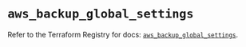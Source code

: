 # `aws_backup_global_settings`

Refer to the Terraform Registry for docs: [`aws_backup_global_settings`](https://registry.terraform.io/providers/hashicorp/aws/4.54.0/docs/resources/backup_global_settings).
